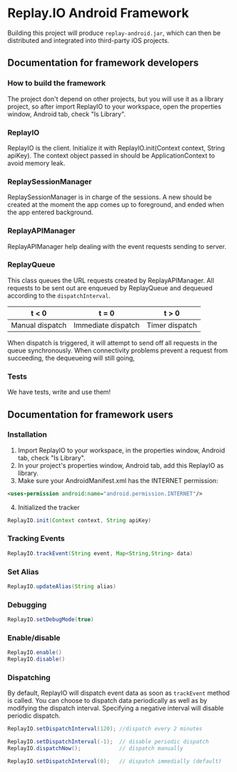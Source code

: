 # Replay.IO Android Framework

Building this project will produce `replay-android.jar`, which can then be distributed and integrated into third-party iOS projects.

## Documentation for framework developers

### How to build the framework

The project don't depend on other projects, but you will use it as a library project, so after import ReplayIO to your workspace, open the properties window, Android tab, check "Is Library".

### ReplayIO

ReplayIO is the client. Initialize it with ReplayIO.init(Context context, String apiKey). The context object passed in should be ApplicationContext to avoid memory leak.

### ReplaySessionManager

ReplaySessionManager is in charge of the sessions. A new should be created at the moment the app comes up to foreground, and ended when the app entered background.

### ReplayAPIManager

ReplayAPIManager help dealing with the event requests sending to server.

### ReplayQueue

This class queues the URL requests created by ReplayAPIManager. All requests to be sent out are enqueued by ReplayQueue and dequeued according to the `dispatchInterval`.

| t < 0           | t = 0              | t > 0          |
|-----------------|--------------------|----------------|
| Manual dispatch | Immediate dispatch | Timer dispatch |

When dispatch is triggered, it will attempt to send off all requests in the queue synchronously. When connectivity problems prevent a request from succeeding, the dequeueing will still going,

### Tests

We have tests, write and use them!

## Documentation for framework users

### Installation

1. Import ReplayIO to your workspace, in the properties window, Android tab, check "Is Library".
2. In your project's properties window, Android tab, add this ReplayIO as library.
3. Make sure your AndroidManifest.xml has the INTERNET permission:
```xml
<uses-permission android:name="android.permission.INTERNET"/>
```
4. Initialized the tracker
```java
ReplayIO.init(Context context, String apiKey)
```

### Tracking Events
```java
ReplayIO.trackEvent(String event, Map<String,String> data)
```

### Set Alias
```java
ReplayIO.updateAlias(String alias)
```

### Debugging
```java
ReplayIO.setDebugMode(true)
```

### Enable/disable
```java
ReplayIO.enable()
ReplayIO.disable()
```

### Dispatching
By default, ReplayIO will dispatch event data as soon as `trackEvent` method is called. You can choose to dispatch data periodically as well as by modifying the dispatch interval. Specifying a negative interval will disable periodic dispatch.
```java
ReplayIO.setDispatchInterval(120); //dispatch every 2 minutes
```

```java
ReplayIO.setDispatchInterval(-1);  // disable periodic dispatch
ReplayIO.dispatchNow();            // dispatch manually
```

```java
ReplayIO.setDispatchInterval(0);   // dispatch immedially (default)
```

